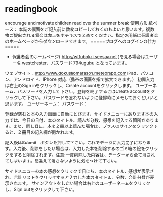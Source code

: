 # readingbook
encourage and motivate children read over the summer break
使用方法
紙ベース：
本誌の裏面をご記入前に数枚コピーしておくのもよいと思います。複数枚ご提出される場合は左上をホチキスでとめてください。指定の用紙は保護者会のホームページからダウンロードできます。
=====ブログへのログインの仕方=====
* 保護者会のホームページ( http://wtfubokai.seesaa.net )を見る場合はユーザー名 westchester、パスワード 794uguisu となっています。

ウェブサイト：http://www.dokushomarason.meteorapp.com
IPad、パソコン、アンドロイド、IPhone 対応（携帯の画面を指で拡大できます。）
初期入力は右上のSign inをクリックし、Create accountをクリックします。 ユーザーネーム、パスワードを入力して下さい。登録を終了するにはCreate accountをクリックして下さい。パスワードを忘れないように登録時にメモしておくといいと思います。
ユーザーネーム：
パスワード：

登録が済むと本の入力画面に自動にとびます。サイドメニューにあります本の入力では、今日の日付、本のタイトル、読んだ分数、感想を記入する箇所があります。また、同じ日に、本を２冊以上読んだ場合は、プラスのサインをクリックすると、２冊目の記入欄が開かれます。



記入後はSubmit　ボタンを押して下さい。これでデータに入力完了になります。入力後、削除をしたい場合は、入力した本を削除するのゴミ箱の絵をクリックをすると削除されます。注意:一度削除した内容は、データーから全て消されてしまいます。間違えて消さないように気をつけて下さい。


サイドメニューの本の感想をクリックで日にち、本のタイトル、感想が表示され、合計リストをクリックすると入力した本のタイトル、分数、合計分数が表示されます。
サインアウトをしたい場合は右上のユーザーネームをクリックし、Sign outをクリックして下さい。






